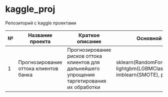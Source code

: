 # kaggle_proj
Репозиторий с kaggle проектами

| № | Название проекта                      | Краткое описание                                                                             | Основной стек | Датасет |
| - | ------------------------------------- | -------------------------------------------------------------------------------------------- | ------------- | ------- |
| 1 | Прогнозирование оттока клиентов банка | Прогнозирование рисков оттока клиентов для дальнейшего упрощения таргетирования их обработки | sklearn(RandomForestClassifier), lightgbm(LGBMClassifier), imblearn(SMOTE), phik| [kaggle dataset](https://www.kaggle.com/datasets/sakshigoyal7/credit-card-customers)|

